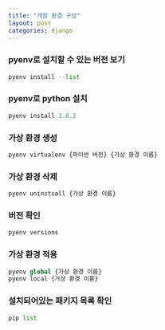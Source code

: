 ```yaml
---
title: "개발 환경 구성"
layout: post
categories: django
---
```


### pyenv로 설치할 수 있는 버전 보기
```python
pyenv install --list
```


### pyenv로 python 설치 
```python
pyenv install 3.8.2
```


### 가상 환경 생성
```python
pyenv virtualenv {파이썬 버전} {가상 환경 이름}
```


### 가상 환경 삭제
```python
pyenv uninstsall {가상 환경 이름}
```


### 버전 확인
```python
pyenv versions
```


### 가상 환경 적용
```python
pyenv global {가상 환경 이름}
pyenv local {가상 환경 이름}
```


### 설치되어있는 패키지 목록 확인
```python
pip list
```